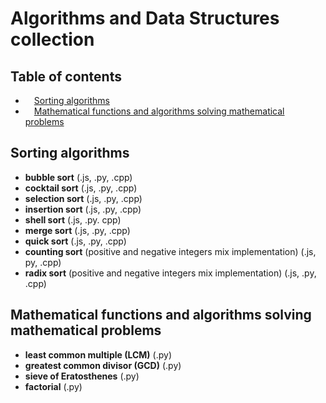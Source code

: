 # Algorithms and Data Structures collection

## Table of contents
* &ensp;&ensp;[Sorting algorithms](#sorting-alg)
* &ensp;&ensp;[Mathematical functions and algorithms solving mathematical problems](#math-alg)

## <a name="sorting-alg"></a>Sorting algorithms
* **bubble sort** (.js, .py, .cpp)
* **cocktail sort** (.js, .py, .cpp)
* **selection sort** (.js, .py, .cpp)
* **insertion sort** (.js, .py, .cpp)
* **shell sort** (.js, .py. cpp)
* **merge sort** (.js, .py, .cpp)
* **quick sort** (.js, .py, .cpp)
* **counting sort** (positive and negative integers mix implementation) (.js, py, .cpp)
* **radix sort** (positive and negative integers mix implementation) (.js, .py, .cpp)




## <a name="math-alg"></a>Mathematical functions and algorithms solving mathematical problems
* **least common multiple (LCM)** (.py)
* **greatest common divisor (GCD)** (.py)
* **sieve of Eratosthenes** (.py)
* **factorial** (.py)